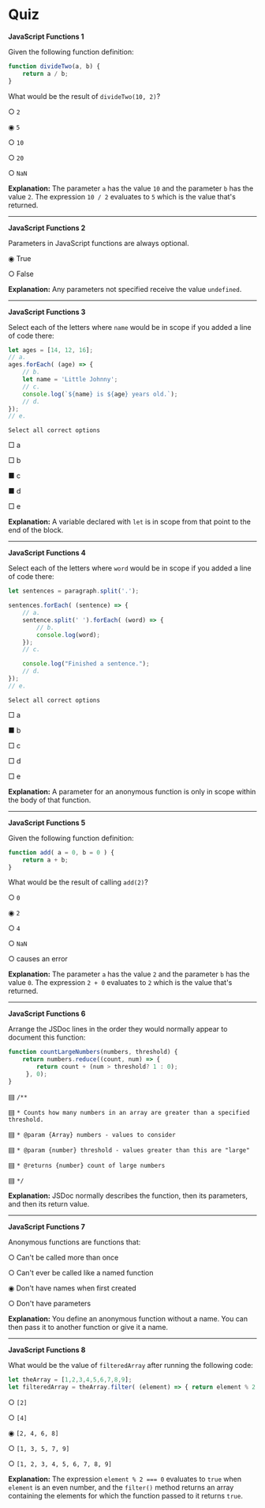 # Quiz

**JavaScript Functions 1**

Given the following function definition:

```js
function divideTwo(a, b) {
    return a / b;
}
```

What would be the result of `divideTwo(10, 2)`?

○ `2`

◉ `5`

○ `10`

○ `20`

○ `NaN`

**Explanation:** The parameter `a` has the value `10` and the parameter `b` has the value `2`. The expression `10 / 2` evaluates to `5` which is the value that's returned.

---

**JavaScript Functions 2**

Parameters in JavaScript functions are always optional.

◉ True

○ False

**Explanation:** Any parameters not specified receive the value `undefined`.

---

**JavaScript Functions 3**

Select each of the letters where `name` would be in scope if you added a line of code there:

```js
let ages = [14, 12, 16];
// a.
ages.forEach( (age) => {
    // b.
    let name = 'Little Johnny';
    // c.
    console.log(`${name} is ${age} years old.`);
    // d.
});
// e.
```

	Select all correct options

□ a

□ b

■ c

■ d

□ e

**Explanation:** A variable declared with `let` is in scope from that point to the end of the block.

---

**JavaScript Functions 4**

Select each of the letters where `word` would be in scope if you added a line of code there:

```js
let sentences = paragraph.split('.');

sentences.forEach( (sentence) => {
    // a.
    sentence.split(' ').forEach( (word) => {
        // b.
        console.log(word);
    });
    // c.

    console.log("Finished a sentence.");
    // d.
});
// e.
```

	Select all correct options

□ a

■ b

□ c

□ d

□ e

**Explanation:** A parameter for an anonymous function is only in scope within the body of that function.

---

**JavaScript Functions 5**

Given the following function definition:

```js
function add( a = 0, b = 0 ) {
    return a + b;
}
```

What would be the result of calling `add(2)`?

○ `0`

◉ `2`

○ `4`

○ `NaN`

○ causes an error

**Explanation:** The parameter `a` has the value `2` and the parameter `b` has the value `0`. The expression `2 + 0` evaluates to `2` which is the value that's returned.

---

**JavaScript Functions 6**

Arrange the JSDoc lines in the order they would normally appear to document this function:

```js
function countLargeNumbers(numbers, threshold) {
    return numbers.reduce((count, num) => {
        return count + (num > threshold? 1 : 0);
     }, 0);
}
```

▤ `/**`

▤ `* Counts how many numbers in an array are greater than a specified threshold.`

▤ `* @param {Array} numbers - values to consider`

▤ `* @param {number} threshold - values greater than this are "large"`

▤ `* @returns {number} count of large numbers`

▤ `*/`

**Explanation:** JSDoc normally describes the function, then its parameters, and then its return value.

---

**JavaScript Functions 7**

Anonymous functions are functions that:

○ Can't be called more than once

○ Can't ever be called like a named function

◉ Don't have names when first created

○ Don't have parameters

**Explanation:** You define an anonymous function without a name. You can then pass it to another function or give it a name.

---

**JavaScript Functions 8**

What would be the value of `filteredArray` after running the following code:

```js
let theArray = [1,2,3,4,5,6,7,8,9];
let filteredArray = theArray.filter( (element) => { return element % 2 === 0; } );
```

○ `[2]`

○ `[4]`

◉ `[2, 4, 6, 8]`

○ `[1, 3, 5, 7, 9]`

○ `[1, 2, 3, 4, 5, 6, 7, 8, 9]`

**Explanation:** The expression `element % 2 === 0` evaluates to `true` when `element` is an even number, and the `filter()` method returns an array containing the elements for which the function passed to it returns `true`.
